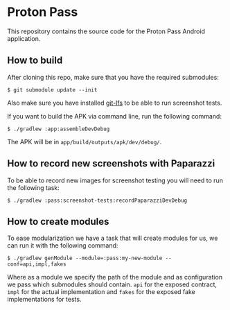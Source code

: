 # Proton Pass

This repository contains the source code for the Proton Pass Android application.

## How to build

After cloning this repo, make sure that you have the required submodules:

```
$ git submodule update --init
```

Also make sure you have installed [git-lfs](https://git-lfs.github.com/) to be able to run screenshot tests.

If you want to build the APK via command line, run the following command:

```
$ ./gradlew :app:assembleDevDebug
```

The APK will be in `app/build/outputs/apk/dev/debug/`.

## How to record new screenshots with Paparazzi

To be able to record new images for screenshot testing you will need to run the following task:

```
$ ./gradlew :pass:screenshot-tests:recordPaparazziDevDebug
```

## How to create modules

To ease modularization we have a task that will create modules for us, we can run it with the following command:

```
$ ./gradlew genModule --module=:pass:my-new-module --conf=api,impl,fakes
```

Where as a module we specify the path of the module and as configuration we pass which submodules should contain. `api` for the exposed contract, `impl` for the actual implementation and `fakes` for the exposed fake implementations for tests.